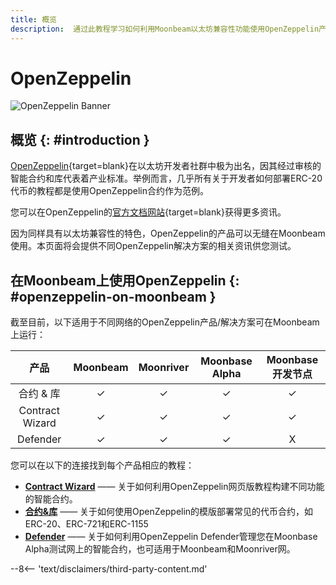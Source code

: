 ```yaml
---
title: 概览
description:  通过此教程学习如何利用Moonbeam以太坊兼容性功能使用OpenZeppelin产品。
---
```


# OpenZeppelin

![OpenZeppelin Banner](/images/builders/build/eth-api/dev-env/openzeppelin/openzeppelin-banner.png)

## 概览 {: #introduction } 

[OpenZeppelin](https://openzeppelin.com/){target=blank}在以太坊开发者社群中极为出名，因其经过审核的智能合约和库代表着产业标准。举例而言，几乎所有关于开发者如何部署ERC-20代币的教程都是使用OpenZeppelin合约作为范例。

您可以在OpenZeppelin的[官方文档网站](https://docs.openzeppelin.com/openzeppelin/){target=blank}获得更多资讯。

因为同样具有以太坊兼容性的特色，OpenZeppelin的产品可以无缝在Moonbeam使用。本页面将会提供不同OpenZeppelin解决方案的相关资讯供您测试。

## 在Moonbeam上使用OpenZeppelin {: #openzeppelin-on-moonbeam } 

截至目前，以下适用于不同网络的OpenZeppelin产品/解决方案可在Moonbeam上运行：

|      **产品**      | **Moonbeam** | **Moonriver** | **Moonbase Alpha** | **Moonbase开发节点** |
|:---------------------:|:------------:|:-------------:|:------------------:|:---------------------:|
| 合约 & 库 |      ✓       |       ✓       |         ✓          |           ✓           |
|    Contract Wizard    |      ✓       |       ✓       |         ✓          |           ✓           |
|       Defender        |      ✓       |       ✓       |         ✓          |           X           |

您可以在以下的连接找到每个产品相应的教程：

 - [**Contract Wizard**](/integrations/openzeppelin/contracts/#openzeppelin-contract-wizard) —— 关于如何利用OpenZeppelin网页版教程构建不同功能的智能合约。
 - **[合约&库](/integrations/openzeppelin/contracts/#deploying-openzeppelin-contracts-on-moonbeam)** —— 关于如何使用OpenZeppelin的模版部署常见的代币合约，如ERC-20、ERC-721和ERC-1155
 - [**Defender**](/integrations/openzeppelin/defender/) —— 关于如何利用OpenZeppelin Defender管理您在Moonbase Alpha测试网上的智能合约，也可适用于Moonbeam和Moonriver网。

--8<-- 'text/disclaimers/third-party-content.md'